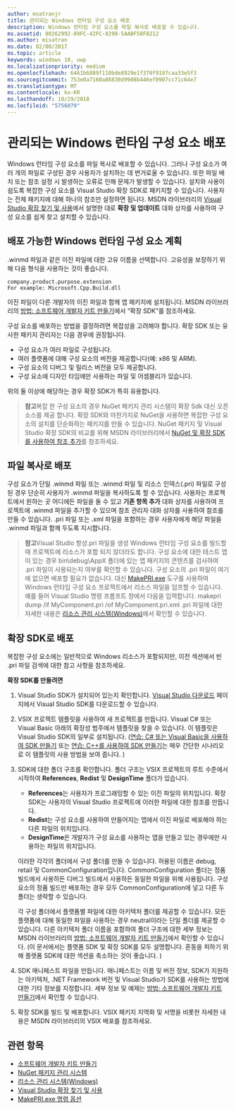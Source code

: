 ```yaml
---
author: msatranjr
title: 관리되는 Windows 런타임 구성 요소 배포
description: Windows 런타임 구성 요소를 파일 복사로 배포할 수 있습니다.
ms.assetid: 80262992-89FC-42FC-8298-5AABF58F8212
ms.author: misatran
ms.date: 02/08/2017
ms.topic: article
keywords: windows 10, uwp
ms.localizationpriority: medium
ms.openlocfilehash: 6461b6889f110bde8929e1f370f9197caa33e5f3
ms.sourcegitcommit: 753e0a7160a88830d9908b446ef0907cc71c64e7
ms.translationtype: MT
ms.contentlocale: ko-KR
ms.lasthandoff: 10/29/2018
ms.locfileid: "5756079"
---
```

# <a name="distributing-a-managed-windows-runtime-component"></a>관리되는 Windows 런타임 구성 요소 배포



Windows 런타임 구성 요소를 파일 복사로 배포할 수 있습니다. 그러나 구성 요소가 여러 개의 파일로 구성된 경우 사용자가 설치하는 데 번거로울 수 있습니다. 또한 파일 배치 또는 참조 설정 시 발생하는 오류로 인해 문제가 발생할 수 있습니다. 설치와 사용이 쉽도록 복잡한 구성 요소를 Visual Studio 확장 SDK로 패키지할 수 있습니다. 사용자는 전체 패키지에 대해 하나의 참조만 설정하면 됩니다. MSDN 라이브러리의 [Visual Studio 확장 찾기 및 사용](https://msdn.microsoft.com/library/vstudio/dd293638.aspx)에서 설명한 대로 **확장 및 업데이트** 대화 상자를 사용하여 구성 요소를 쉽게 찾고 설치할 수 있습니다.

## <a name="planning-a-distributable-windows-runtime-component"></a>배포 가능한 Windows 런타임 구성 요소 계획

.winmd 파일과 같은 이진 파일에 대한 고유 이름을 선택합니다. 고유성을 보장하기 위해 다음 형식을 사용하는 것이 좋습니다.

``` syntax
company.product.purpose.extension
For example: Microsoft.Cpp.Build.dll
```

이진 파일이 다른 개발자의 이진 파일과 함께 앱 패키지에 설치됩니다. MSDN 라이브러리의 [방법: 소프트웨어 개발자 키트 만들기](https://msdn.microsoft.com/library/hh768146.aspx)에서 “확장 SDK”를 참조하세요.

구성 요소를 배포하는 방법을 결정하려면 복잡성을 고려해야 합니다. 확장 SDK 또는 유사한 패키지 관리자는 다음 경우에 권장됩니다.

-   구성 요소가 여러 파일로 구성됩니다.
-   여러 플랫폼에 대해 구성 요소의 버전을 제공합니다(예: x86 및 ARM).
-   구성 요소의 디버그 및 릴리스 버전을 모두 제공합니다.
-   구성 요소에 디자인 타임에만 사용하는 파일 및 어셈블리가 있습니다.

위의 둘 이상에 해당하는 경우 확장 SDK가 특히 유용합니다.

> **참고**복잡 한 구성 요소의 경우 NuGet 패키지 관리 시스템이 확장 Sdk 대신 오픈 소스를 제공 합니다. 확장 SDK와 마찬가지로 NuGet을 사용하면 복잡한 구성 요소의 설치를 단순화하는 패키지를 만들 수 있습니다. NuGet 패키지 및 Visual Studio 확장 SDK의 비교를 위해 MSDN 라이브러리에서 [NuGet 및 확장 SDK를 사용하여 참조 추가](https://msdn.microsoft.com/library/jj161096.aspx)를 참조하세요.

## <a name="distribution-by-file-copy"></a>파일 복사로 배포

구성 요소가 단일 .winmd 파일 또는 .winmd 파일 및 리소스 인덱스(.pri) 파일로 구성된 경우 단순히 사용자가 .winmd 파일을 복사하도록 할 수 있습니다. 사용자는 프로젝트에서 원하는 곳 어디에든 파일을 둘 수 있고 **기존 항목 추가** 대화 상자를 사용하여 프로젝트에 .winmd 파일을 추가할 수 있으며 참조 관리자 대화 상자를 사용하여 참조를 만들 수 있습니다. .pri 파일 또는 .xml 파일을 포함하는 경우 사용자에게 해당 파일을 .winmd 파일과 함께 두도록 지시합니다.

> **참고**Visual Studio 항상.pri 파일을 생성 Windows 런타임 구성 요소를 빌드할 때 프로젝트에 리소스가 포함 되지 않더라도 합니다. 구성 요소에 대한 테스트 앱이 있는 경우 bin\\debug\\AppX 폴더에 있는 앱 패키지의 콘텐츠를 검사하여 .pri 파일이 사용되는지 여부를 확인할 수 있습니다. 구성 요소의 .pri 파일이 여기에 없으면 배포할 필요가 없습니다. 대신 [MakePRI.exe](https://msdn.microsoft.com/library/windows/apps/jj552945.aspx) 도구를 사용하여 Windows 런타임 구성 요소 프로젝트에서 리소스 파일을 덤프할 수 있습니다. 예를 들어 Visual Studio 명령 프롬프트 창에서 다음을 입력합니다. makepri dump /if MyComponent.pri /of MyComponent.pri.xml .pri 파일에 대한 자세한 내용은 [리소스 관리 시스템(Windows)](https://msdn.microsoft.com/library/windows/apps/jj552947.aspx)에서 확인할 수 있습니다.

## <a name="distribution-by-extension-sdk"></a>확장 SDK로 배포

복잡한 구성 요소에는 일반적으로 Windows 리소스가 포함되지만, 이전 섹션에서 빈 .pri 파일 검색에 대한 참고 사항을 참조하세요.

**확장 SDK를 만들려면**

1.  Visual Studio SDK가 설치되어 있는지 확인합니다. [Visual Studio 다운로드](https://www.visualstudio.com/downloads/download-visual-studio-vs) 페이지에서 Visual Studio SDK를 다운로드할 수 있습니다.
2.  VSIX 프로젝트 템플릿을 사용하여 새 프로젝트를 만듭니다. Visual C# 또는 Visual Basic 아래의 확장성 범주에서 템플릿을 찾을 수 있습니다. 이 템플릿은 Visual Studio SDK의 일부로 설치됩니다. ([연습: C# 또는 Visual Basic을 사용하여 SDK 만들기](https://msdn.microsoft.com/library/jj127119.aspx) 또는 [연습: C++를 사용하여 SDK 만들기](https://msdn.microsoft.com/library/jj127117.aspx)는 매우 간단한 시나리오로 이 템플릿의 사용 방법을 보여 줍니다. )
3.  SDK에 대한 폴더 구조를 확인합니다. 폴더 구조는 VSIX 프로젝트의 루트 수준에서 시작하여 **References**, **Redist** 및 **DesignTime** 폴더가 있습니다.

    -   **References**는 사용자가 프로그래밍할 수 있는 이진 파일의 위치입니다. 확장 SDK는 사용자의 Visual Studio 프로젝트에 이러한 파일에 대한 참조를 만듭니다.
    -   **Redist**는 구성 요소를 사용하여 만들어지는 앱에서 이진 파일로 배포해야 하는 다른 파일의 위치입니다.
    -   **DesignTime**은 개발자가 구성 요소를 사용하는 앱을 만들고 있는 경우에만 사용하는 파일의 위치입니다.

    이러한 각각의 폴더에서 구성 폴더를 만들 수 있습니다. 허용된 이름은 debug, retail 및 CommonConfiguration입니다. CommonConfiguration 폴더는 정품 빌드에서 사용하든 디버그 빌드에서 사용하든 동일한 파일을 위해 사용됩니다. 구성 요소의 정품 빌드만 배포하는 경우 모두 CommonConfiguration에 넣고 다른 두 폴더는 생략할 수 있습니다.

    각 구성 폴더에서 플랫폼별 파일에 대한 아키텍처 폴더를 제공할 수 있습니다. 모든 플랫폼에 대해 동일한 파일을 사용하는 경우 neutral이라는 단일 폴더를 제공할 수 있습니다. 다른 아키텍처 폴더 이름을 포함하여 폴더 구조에 대한 세부 정보는 MSDN 라이브러리의 [방법: 소프트웨어 개발자 키트 만들기](https://msdn.microsoft.com/library/hh768146.aspx)에서 확인할 수 있습니다. (이 문서에서는 플랫폼 SDK 및 확장 SDK를 모두 설명합니다. 혼동을 피하기 위해 플랫폼 SDK에 대한 섹션을 축소하는 것이 좋습니다. )

4.  SDK 매니페스트 파일을 만듭니다. 매니페스트는 이름 및 버전 정보, SDK가 지원하는 아키텍처, .NET Framework 버전 및 Visual Studio가 SDK를 사용하는 방법에 대한 기타 정보를 지정합니다. 세부 정보 및 예제는 [방법: 소프트웨어 개발자 키트 만들기](https://msdn.microsoft.com/library/hh768146.aspx)에서 확인할 수 있습니다.
5.  확장 SDK를 빌드 및 배포합니다. VSIX 패키지 지역화 및 서명을 비롯한 자세한 내용은 MSDN 라이브러리의 VSIX 배포를 참조하세요.

## <a name="related-topics"></a>관련 항목

* [소프트웨어 개발자 키트 만들기](https://msdn.microsoft.com/library/hh768146.aspx)
* [NuGet 패키지 관리 시스템](https://github.com/NuGet/Home)
* [리소스 관리 시스템(Windows)](https://msdn.microsoft.com/library/windows/apps/jj552947.aspx)
* [Visual Studio 확장 찾기 및 사용](https://msdn.microsoft.com/library/dd293638.aspx)
* [MakePRI.exe 명령 옵션](https://msdn.microsoft.com/library/windows/apps/jj552945.aspx)
